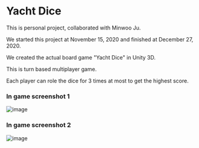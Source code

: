 # Yacht Dice

This is personal project, collaborated with Minwoo Ju. 

We started this project at November 15, 2020 and finished at December 27, 2020.

We created the actual board game "Yacht Dice" in Unity 3D.

This is turn based multiplayer game.

Each player can role the dice for 3 times at most to get the highest score.


### In game screenshot 1

![image](https://user-images.githubusercontent.com/67942037/131433283-fc232235-2787-4891-83d0-5128e0b07ae2.png)

### In game screenshot 2

![image](https://user-images.githubusercontent.com/67942037/131433318-de659c5c-a69e-45da-aa91-f5bc773be1b7.png)
